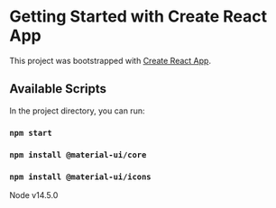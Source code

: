 # Getting Started with Create React App

This project was bootstrapped with [Create React App](https://github.com/facebook/create-react-app).

## Available Scripts

In the project directory, you can run:

### `npm start`

### `npm install @material-ui/core`
### `npm install @material-ui/icons`
Node v14.5.0


